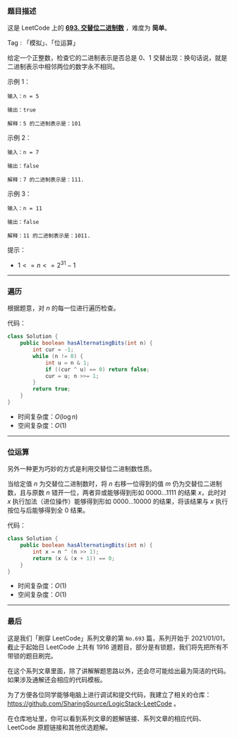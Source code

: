 ### 题目描述

这是 LeetCode 上的 **[693. 交替位二进制数](https://leetcode-cn.com/problems/binary-number-with-alternating-bits/solution/gong-si-shui-by-ac_oier-zuw7/)** ，难度为 **简单**。

Tag : 「模拟」、「位运算」



给定一个正整数，检查它的二进制表示是否总是 $0$、$1$ 交替出现：换句话说，就是二进制表示中相邻两位的数字永不相同。

示例 1：
```
输入：n = 5

输出：true

解释：5 的二进制表示是：101
```
示例 2：
```
输入：n = 7

输出：false

解释：7 的二进制表示是：111.
```
示例 3：
```
输入：n = 11

输出：false

解释：11 的二进制表示是：1011.
```

提示：
* $1 <= n <= 2^{31} - 1$

---

### 遍历

根据题意，对 $n$  的每一位进行遍历检查。

代码：
```java
class Solution {
    public boolean hasAlternatingBits(int n) {
        int cur = -1;
        while (n != 0) {
            int u = n & 1;
            if ((cur ^ u) == 0) return false;
            cur = u; n >>= 1;
        }
        return true;
    }
}
```
* 时间复杂度：$O(\log{n})$
* 空间复杂度：$O(1)$

---

### 位运算

另外一种更为巧妙的方式是利用交替位二进制数性质。

当给定值 $n$ 为交替位二进制数时，将 $n$ 右移一位得到的值 $m$ 仍为交替位二进制数，且与原数 $n$ 错开一位，两者异或能够得到形如 $0000...1111$ 的结果 $x$，此时对 $x$ 执行加法（进位操作）能够得到形如 $0000...10000$ 的结果，将该结果与 $x$ 执行按位与后能够得到全 $0$ 结果。 

代码：
```java
class Solution {
    public boolean hasAlternatingBits(int n) {
        int x = n ^ (n >> 1);
        return (x & (x + 1)) == 0;
    }
}
```
* 时间复杂度：$O(1)$
* 空间复杂度：$O(1)$

---

### 最后

这是我们「刷穿 LeetCode」系列文章的第 `No.693` 篇，系列开始于 2021/01/01，截止于起始日 LeetCode 上共有 1916 道题目，部分是有锁题，我们将先把所有不带锁的题目刷完。

在这个系列文章里面，除了讲解解题思路以外，还会尽可能给出最为简洁的代码。如果涉及通解还会相应的代码模板。

为了方便各位同学能够电脑上进行调试和提交代码，我建立了相关的仓库：https://github.com/SharingSource/LogicStack-LeetCode 。

在仓库地址里，你可以看到系列文章的题解链接、系列文章的相应代码、LeetCode 原题链接和其他优选题解。

